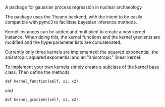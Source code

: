 A package for gaussian process regression in nuclear archaeology

The package uses the Theano backend, with the intent to be easily
compatible with pymc3 to facilitate bayesian inference methods.

Kernel instances can be added and multiplied to create a new kernel
instance. When doing this, the kernel functions and the kernel gradients 
are modified and the hyperparameter lists are concatenated.

Currently only three kernels are implemented: the squared exponential,
the anisotropic squared exponential and an "anisotropic" linear kernel.

To implement your own kernels simply create a subclass of the kernel
base class. Then define the methods
```
def kernel_function(self, x1, x2)
```
and
```
def kernel_gradient(self, x1, x2)
```
